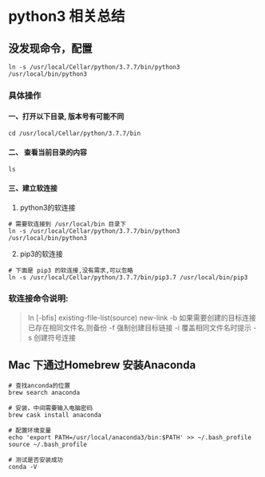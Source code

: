 # python3 相关总结

## 没发现命令，配置

```shell
ln -s /usr/local/Cellar/python/3.7.7/bin/python3 /usr/local/bin/python3
```

### 具体操作
#### 一、打开以下目录, 版本号有可能不同
```shell
cd /usr/local/Cellar/python/3.7.7/bin
```

#### 二、 查看当前目录的内容
```shell
ls
```

#### 三、建立软连接
1. python3的软连接
```shell
# 需要软连接到 /usr/local/bin 目录下
ln -s /usr/local/Cellar/python/3.7.7/bin/python3 /usr/local/bin/python3
```
2. pip3的软连接
```shell
# 下面是 pip3 的软连接,没有需求,可以忽略
ln -s /usr/local/Cellar/python/3.7.7/bin/pip3.7 /usr/local/bin/pip3
```

###  软连接命令说明:
> ln [-bfis] existing-file-list(source) new-link
-b     如果需要创建的目标连接已存在相同文件名,则备份
-f     强制创建目标链接
-i     覆盖相同文件名时提示
-s     创建符号连接
>

## Mac 下通过Homebrew 安装Anaconda

```shell
# 查找anconda的位置
brew search anaconda

# 安装，中间需要输入电脑密码
brew cask install anaconda

# 配置环境变量
echo 'export PATH=/usr/local/anaconda3/bin:$PATH' >> ~/.bash_profile
source ~/.bash_profile  

# 测试是否安装成功
conda -V
```

